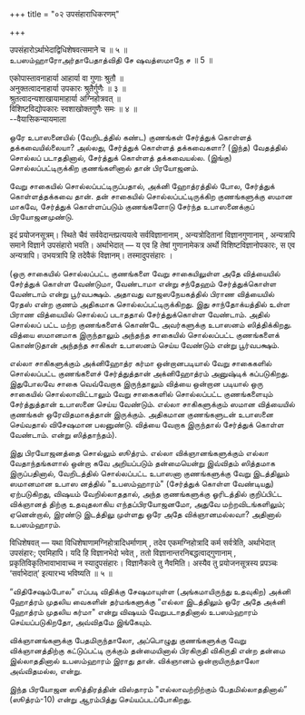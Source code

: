 +++
title = "०२ उपसंहाराधिकरणम्"

+++

उपसंहारोऽर्थाभेदाद्विधिशेषवत्समाने च ॥ ५ ॥  
உபஸம்ஹாரோஅர்தாபேதாத்விதி சே ஷவத்ஸமாநே ச ॥ 5 ॥

एकोपास्तावनाहार्या आहार्या वा गुणाः श्रुतौ ॥  
अनुक्तत्वादनाहार्या उपकारः श्रुतैर्गुणैः ॥ ३ ॥  
श्रुतत्वादन्यशाखायामाहार्या अग्निहोत्रवत् ॥  
विशिष्टविद्योपकारः स्वशाखोक्तगुणैः समः ॥ ४ ॥  
--वैयासिकन्यायमाला

ஒரே உபாஸனையில் (வேறிடத்தில் கண்ட) குணங்கள் சேர்த்துக் கொள்ளத்
தக்கவையில்லையா? அல்லது, சேர்த்துக் கொள்ளத் தக்கவைகளா? (இந்த) வேதத்தில்
சொல்லப் படாததினால், சேர்த்துக் கொள்ளத் தக்கவையல்ல. (இங்கு)
சொல்லப்பட்டிருக்கிற குணங்களினால் தான் பிரயோஜனம்.

வேறு சாகையில் சொல்லப்பட்டிருப்பதால், அக்னி ஹோத்ரத்தில் போல, சேர்த்துக்
கொள்ளத்தக்கவை தான். தன் சாகையில் சொல்லப்பட்டிருக்கிற குணங்களுக்கு ஸமான
மாகவே, சேர்த்துக் கொள்ளப்படும் குணங்களோடு சேர்ந்த உபாஸனைக்குப்
பிரயோஜனமுண்டு.

इदं प्रयोजनसूत्रम्। स्थिते चैवं सर्ववेदान्तप्रत्ययत्वे सर्वविज्ञानानाम्
, अन्यत्रोदितानां विज्ञानगुणानाम् , अन्यत्रापि समाने विज्ञाने उपसंहारो
भवति। अर्थाभेदात् — य एव हि तेषां गुणानामेकत्र अर्थो
विशिष्टविज्ञानोपकारः, स एव अन्यत्रापि। उभयत्रापि हि तदेवैकं विज्ञानम्।
तस्मादुपसंहारः ।

(ஒரு சாகையில் சொல்லப்பட்ட குணங்களை வேறு சாகையிலுள்ள அதே வித்யையில்
சேர்த்துக் கொள்ள வேண்டுமா, வேண்டாமா என்று சந்தேஹம் சேர்த்துக்கொள்ள
வேண்டாம் என்று பூர்வபக்ஷம். அதாவது வாஜஸநேயகத்தில் பிராண வித்யையில் ரேதஸ்
என்ற குணம் அதிகமாக சொல்லப்பட்டிருக்கிறது. இது சாந்தோக்யத்தில் உள்ள பிராண
வித்யையில் சொல்லப் படாததால் சேர்த்துக்கொள்ள வேண்டாம். அதில் சொல்லப் பட்ட
மற்ற குணங்களைக் கொண்டே அவர்களுக்கு உபாஸனம் ஸித்திக்கிறது. வித்யை ஸமானமாக
இருந்தாலும் அந்தந்த சாகையில் சொல்லப்பட்ட குணங்களைக் கொண்டுதான் அந்தந்த
சாகிகள் உபாஸனம் செய்ய வேண்டும் என்று பூர்வபக்ஷம்.

எல்லா சாகிகளுக்கும் அக்னிஹோத்ர கர்மா ஒன்றானபடியால் வேறு சாகைகளில்
சொல்லப்பட்ட குணங்களைச் சேர்த்துத்தான் அக்னிஹோத்ரம் அனுஷ்டிக்
கப்படுகிறது. இதுபோலவே சாகை வெவ்வேறாக இருந்தாலும் வித்யை ஒன்றான படியால்
ஒரு சாகையில் சொல்லாவிட்டாலும் வேறு சாகைகளில் சொல்லப்பட்ட குணங்களையும்
சேர்த்துத்தான் உபாஸனை செய்ய வேண்டும். எல்லா சாகிகளுக்கும் ஸமான
வித்யையில் குணங்கள் ஒரேவிதமாகத்தான் இருக்கும். அதிகமான குணங்களுடன்
உபாஸனை செய்வதால் விசேஷமான பலனுண்டு. வித்யை வேறாக இருந்தால் சேர்த்துக்
கொள்ள வேண்டாம். என்று ஸித்தாந்தம்).

இது பிரயோஜனத்தை சொல்லும் ஸூத்ரம். எல்லா விக்ஞானங்களுக்கும் எல்லா
வேதாந்தங்களால் ஒன்றா கவே அறியப்படும் தன்மையென்று இவ்விதம் ஸித்தமாக
இருப்பதினால், வேறிடத்தில் சொல்லப்பட்ட உபாஸனா குணங்களுக்கு வேறு
இடத்திலும் ஸமானமான உபாஸ னத்தில் "உபஸம்ஹாரம்" (சேர்த்துக் கொள்ள
வேண்டியது) ஏற்படுகிறது, விஷயம் வேறில்லாததால், அந்த குணங்களுக்கு
ஓரிடத்தில் குறிப்பிட்ட விக்ஞானத் திற்கு உதவுதலாகிய எந்தப்பிரயோஜனமோ,
அதுவே மற்றவிடங்களிலும்; ஏனென்றால், இரண்டு இடத்திலு முள்ளது ஒரே அதே
விக்ஞானமல்லவா? அதினால் உபஸம்ஹாரம்.

विधिशेषवत् — यथा विधिशेषाणामग्निहोत्रादिधर्माणाम् , तदेव एकमग्निहोत्रादि
कर्म सर्वत्रेति, अर्थाभेदात् उपसंहारः; एवमिहापि। यदि हि विज्ञानभेदो
भवेत् , ततो विज्ञानान्तरनिबद्धत्वाद्गुणानाम् , प्रकृतिविकृतिभावाभावाच्च
न स्यादुपसंहारः। विज्ञानैकत्वे तु नैवमिति। अस्यैव तु प्रयोजनसूत्रस्य
प्रपञ्चः ‘सर्वाभेदात्’ इत्यारभ्य भविष्यति ॥ ५ ॥

“விதிசேஷம்போல” எப்படி விதிக்கு சேஷமாயுள்ள (அங்கமாயிருந்து உதவுகிற) அக்னி
ஹோத்ரம் முதலிய வைகளின் தர்மங்களுக்கு “எல்லா இடத்திலும் ஒரே அதே அக்னி
ஹோத்ரம் முதலிய கர்மா" என்று விஷயம் வேறுபடாததினால் உபஸம்ஹாரம்
செய்யப்படுகிறதோ, அவ்விதமே இங்கேயும்.

விக்ஞானங்களுக்கு பேதமிருந்தாலோ, அப்பொழுது குணங்களுக்கு வேறு
விக்ஞானத்திற்கு கட்டுப்பட்டி ருக்கும் தன்மையினால் பிரகிருதி விகிருதி
என்ற தன்மை இல்லாததினால் உபஸம்ஹாரம் இராது தான். விக்ஞானம் ஒன்றாயிருந்தாலோ
அவ்விதமல்ல, என்று.

இந்த பிரயோஜன ஸூத்திரத்தின் விஸ்தாரம் "எல்லாவற்றிற்கும் பேதமில்லாததினால்”
(ஸூத்ரம்-10) என்று ஆரம்பித்து செய்யப்படப்போகிறது.
